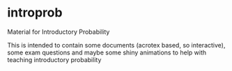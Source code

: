 # introprob
Material for Introductory Probability

This is intended to contain some documents (acrotex based, so interactive), some exam questions and maybe some shiny animations to help with teaching introductory probability

